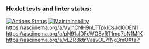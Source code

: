 ### Hexlet tests and linter status:
[![Actions Status](https://github.com/Sanyainthenorth/java-project-61/actions/workflows/hexlet-check.yml/badge.svg)](https://github.com/Sanyainthenorth/java-project-61/actions)
[![Maintainability](https://api.codeclimate.com/v1/badges/b22ad4436909c7eefccb/maintainability)](https://codeclimate.com/github/Sanyainthenorth/java-project-61/maintainability)
https://asciinema.org/a/VyjhCNH9nLTTpkICsJcI0OEN1
https://asciinema.org/a/pN91alDFcWO8yRT1mq7bN1MfK
https://asciinema.org/a/vLZR8ktnVasvOL7fNg3mOXtaP

